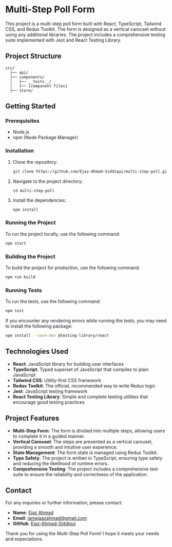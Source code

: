 
# Multi-Step Poll Form

This project is a multi-step poll form built with React, TypeScript, Tailwind CSS, and Redux Toolkit. The form is designed as a vertical carousel without using any additional libraries. The project includes a comprehensive testing suite implemented with Jest and React Testing Library.

## Project Structure
```
src/
  ├── api/
  ├── components/
  │   ├── __tests__/
  │   ├── [component files]
  ├── store/
```

## Getting Started

### Prerequisites

- Node.js
- npm (Node Package Manager)

### Installation

1. Clone the repository:
    ```sh
    git clone https://github.com/Ejaz-Ahmad-Siddiqui/multi-step-poll.git
    ```

2. Navigate to the project directory:
    ```
    cd multi-step-poll
    ```

3. Install the dependencies:
    ```sh
    npm install
    ```

### Running the Project

To run the project locally, use the following command:
```sh
npm start
```

### Building the Project

To build the project for production, use the following command:
```sh
npm run build
```

### Running Tests

To run the tests, use the following command:
```sh
npm test
```

If you encounter any rendering errors while running the tests, you may need to install the following package:
```sh
npm install --save-dev @testing-library/react
```

## Technologies Used

- **React**: JavaScript library for building user interfaces
- **TypeScript**: Typed superset of JavaScript that compiles to plain JavaScript
- **Tailwind CSS**: Utility-first CSS framework
- **Redux Toolkit**: The official, recommended way to write Redux logic
- **Jest**: JavaScript testing framework
- **React Testing Library**: Simple and complete testing utilities that encourage good testing practices

## Project Features

- **Multi-Step Form**: The form is divided into multiple steps, allowing users to complete it in a guided manner.
- **Vertical Carousel**: The steps are presented as a vertical carousel, providing a smooth and intuitive user experience.
- **State Management**: The form state is managed using Redux Toolkit.
- **Type Safety**: The project is written in TypeScript, ensuring type safety and reducing the likelihood of runtime errors.
- **Comprehensive Testing**: The project includes a comprehensive test suite to ensure the reliability and correctness of the application.


## Contact

For any inquiries or further information, please contact:

- **Name**: [Ejaz Ahmad](https://www.linkedin.com/in/ejaz-ahmad-siddiqui/) 
- **Email**: iamejaazahmad@gmail.com
- **GitHub**: [Ejaz-Ahmad-Siddiqui](https://github.com/Ejaz-Ahmad-Siddiqui)

Thank you for using the Multi-Step Poll Form! I hope it meets your needs and expectations.
```